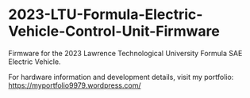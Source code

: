 # 2023-LTU-Formula-Electric-Vehicle-Control-Unit-Firmware
Firmware for the 2023 Lawrence Technological University Formula SAE Electric Vehicle. 

For hardware information and development details, visit my portfolio: https://myportfolio9979.wordpress.com/
